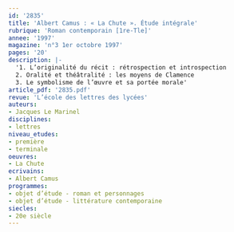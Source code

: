 ```yaml
---
id: '2835'
title: 'Albert Camus : « La Chute ». Étude intégrale'
rubrique: 'Roman contemporain [1re-Tle]'
annee: '1997'
magazine: 'n°3 1er octobre 1997'
pages: '20'
description: |-
  '1. L’originalité du récit : rétrospection et introspection
  2. Oralité et théâtralité : les moyens de Clamence
  3. Le symbolisme de l’œuvre et sa portée morale'
article_pdf: '2835.pdf'
revue: 'L’école des lettres des lycées'
auteurs:
- Jacques Le Marinel
disciplines:
- lettres
niveau_etudes:
- première
- terminale
oeuvres:
- La Chute
ecrivains:
- Albert Camus
programmes:
- objet d’étude - roman et personnages
- objet d’étude - littérature contemporaine
siecles:
- 20e siècle
---
```

